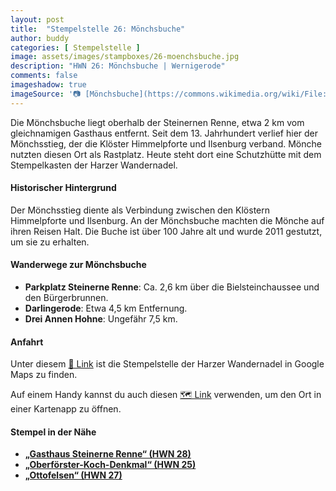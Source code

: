```yaml
---
layout: post
title:  "Stempelstelle 26: Mönchsbuche"
author: buddy
categories: [ Stempelstelle ]
image: assets/images/stampboxes/26-moenchsbuche.jpg
description: "HWN 26: Mönchsbuche | Wernigerode"
comments: false
imageshadow: true
imageSource: '📷 [Mönchsbuche](https://commons.wikimedia.org/wiki/File:M%C3%B6nchsbuche.JPG) von Florian Hoffmann unter Lizenz [CC BY-SA 3.0 de](https://creativecommons.org/licenses/by-sa/3.0/de/deed.en)'
---
```


Die Mönchsbuche liegt oberhalb der Steinernen Renne, etwa 2 km vom gleichnamigen Gasthaus entfernt. Seit dem 13. Jahrhundert verlief hier der Mönchsstieg, der die Klöster Himmelpforte und Ilsenburg verband. Mönche nutzten diesen Ort als Rastplatz. Heute steht dort eine Schutzhütte mit dem Stempelkasten der Harzer Wandernadel.

#### Historischer Hintergrund

Der Mönchsstieg diente als Verbindung zwischen den Klöstern Himmelpforte und Ilsenburg. An der Mönchsbuche machten die Mönche auf ihren Reisen Halt. Die Buche ist über 100 Jahre alt und wurde 2011 gestutzt, um sie zu erhalten.

#### Wanderwege zur Mönchsbuche

- **Parkplatz Steinerne Renne**: Ca. 2,6 km über die Bielsteinchaussee und den Bürgerbrunnen.
- **Darlingerode**: Etwa 4,5 km Entfernung.
- **Drei Annen Hohne**: Ungefähr 7,5 km.

#### Anfahrt

Unter diesem [📍 Link](https://www.google.com/maps/dir/?api=1&origin=&destination=51.81783%2C%2010.70789) ist die Stempelstelle der Harzer Wandernadel in Google Maps zu finden.

<div class="android-only">
  Auf einem Handy kannst du auch diesen 
  <a href="geo:51.81783,10.70789">🗺️ Link</a> 
  verwenden, um den Ort in einer Kartenapp zu öffnen.
  <p></p>
</div>

#### Stempel in der Nähe

- [**„Gasthaus Steinerne Renne“ (HWN 28)**](/stempelstelle-028-gasthaus-steinerne-renne)
- [**„Oberförster-Koch-Denkmal“ (HWN 25)**](/stempelstelle-025-oberfoerster-koch-denkmal)
- [**„Ottofelsen“ (HWN 27)**](/stempelstelle-027-ottofelsen)
